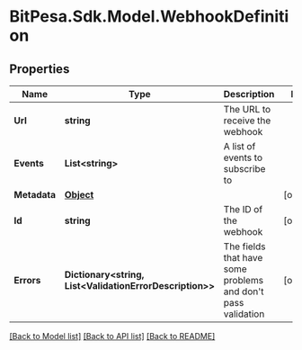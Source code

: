 
# BitPesa.Sdk.Model.WebhookDefinition

## Properties

Name | Type | Description | Notes
------------ | ------------- | ------------- | -------------
**Url** | **string** | The URL to receive the webhook | 
**Events** | **List&lt;string&gt;** | A list of events to subscribe to | 
**Metadata** | [**Object**](.md) |  | [optional] 
**Id** | **string** | The ID of the webhook | [optional] 
**Errors** | **Dictionary&lt;string, List&lt;ValidationErrorDescription&gt;&gt;** | The fields that have some problems and don&#39;t pass validation | [optional] 

[[Back to Model list]](../README.md#documentation-for-models)
[[Back to API list]](../README.md#documentation-for-api-endpoints)
[[Back to README]](../README.md)

